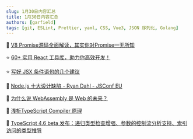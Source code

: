 ```yaml
---
slug: 1月30日内容汇总
title: 1月30日内容汇总
authors: [garfield]
tags: [git, ESLint, Prettier, yaml, CSS, Vue3, JSON 序列化, Golang]
---
```


📒 [V8 Promise源码全面解读，其实你对Promise一无所知](https://juejin.cn/post/7055202073511460895)

⭐️ [60+ 实用 React 工具库，助力你高效开发！](https://juejin.cn/post/7036162494573838367)

⭐️ [写好 JSX 条件语句的几个建议](https://mp.weixin.qq.com/s/1BX5xK0wpUDBSininJbYHw)

📒 [Node.js 十大设计缺陷 - Ryan Dahl - JSConf EU](https://juejin.cn/post/7056753455074902053)

📒 [为什么说 WebAssembly 是 Web 的未来？](https://juejin.cn/post/7056612950412361741)

📒 [浅析TypeScript Compiler 原理](https://juejin.cn/post/7047329886502912030)

📒 [TypeScript 4.6 beta 发布：递归类型检查增强、参数的控制流分析支持、索引访问的类型推导](https://juejin.cn/post/7056018952098414605)
